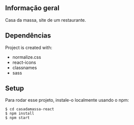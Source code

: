 







## Informação geral
 Casa da massa, site de um restaurante.

	
## Dependências
Project is created with:
* normalize.css
* react-icons
* classnames
* sass
	
## Setup
Para rodar esse projeto, instale-o localmente usando o npm:

```
$ cd casadamassa-react
$ npm install
$ npm start
```


